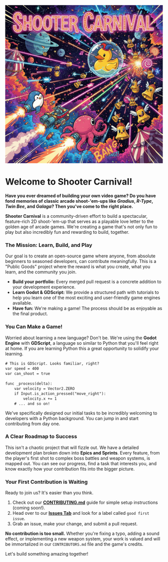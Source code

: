 <img src='docs/image/ShooterCarnival.png'>

# Welcome to Shooter Carnival!

**Have you ever dreamed of building your own video game? Do you have fond memories of classic arcade shoot-'em-ups like *Gradius*, *R-Type*, *Twin Bee*, and *Galaga*? Then you've come to the right place.**

**Shooter Carnival** is a community-driven effort to build a spectacular, feature-rich 2D shoot-'em-up that serves as a playable love letter to the golden age of arcade games. We're creating a game that's not only fun to play but also incredibly fun and rewarding to build, together.

### The Mission: Learn, Build, and Play

Our goal is to create an open-source game where anyone, from absolute beginners to seasoned developers, can contribute meaningfully. This is a "Public Goods" project where the reward is what you create, what you learn, and the community you join.

*   **Build your portfolio:** Every merged pull request is a concrete addition to your development experience.
*   **Learn Godot & GDScript:** We provide a structured path with tutorials to help you learn one of the most exciting and user-friendly game engines available.
*   **Have fun:** We're making a game! The process should be as enjoyable as the final product.

### You Can Make a Game!

Worried about learning a new language? Don't be. We're using the **Godot Engine** with **GDScript**, a language so similar to Python that you'll feel right at home. If you are learning Python this a great opportunity to solidify your learning.

```gdscript
# This is GDScript. Looks familiar, right?
var speed = 400
var can_shoot = true

func _process(delta):
    var velocity = Vector2.ZERO
    if Input.is_action_pressed("move_right"):
        velocity.x += 1
    # ... and so on!
```

We've specifically designed our initial tasks to be incredibly welcoming to developers with a Python background. You can jump in and start contributing from day one.

### A Clear Roadmap to Success

This isn't a chaotic project that will fizzle out. We have a detailed development plan broken down into **Epics and Sprints**. Every feature, from the player's first shot to complex boss battles and weapon systems, is mapped out. You can see our progress, find a task that interests you, and know exactly how your contribution fits into the bigger picture.

### Your First Contribution is Waiting

Ready to join us? It's easier than you think.

1.  Check out our **[CONTRIBUTING.md](CONTRIBUTING.md)** guide for simple setup instructions (coming soon!).
2.  Head over to our **[Issues Tab](https://github.com/HouZenKai/ShooterCarnival/issues)** and look for a label called `good first issue`.
3.  Grab an issue, make your change, and submit a pull request.

**No contribution is too small.** Whether you're fixing a typo, adding a sound effect, or implementing a new weapon system, your work is valued and will be immortalized in our `CONTRIBUTORS.md` file and the game's credits.

Let's build something amazing together!